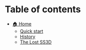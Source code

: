 # Table of contents

* [🏠 Home](README.md)
  * [Quick start](readme/quick-start.md)
  * [History](readme/history.md)
  * [The Lost SS3D](readme/the-lost-ss3d.md)
